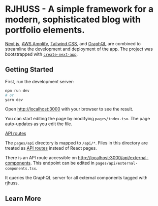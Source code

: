 # RJHUSS - A simple framework for a modern, sophisticated blog with portfolio elements.

[Next.js](https://nextjs.org/), [AWS Amplify](https://aws.amazon.com/amplify), [Tailwind CSS](https://tailwindcss.com), and [GraphQL](https://graphql.org) are combined to streamline the development and deployment of the app. The project was bootstrapped with [`create-next-app`](https://github.com/vercel/next.js/tree/canary/packages/create-next-app).

## Getting Started

First, run the development server:

```bash
npm run dev
# or
yarn dev
```

Open [http://localhost:3000](http://localhost:3000) with your browser to see the result.

You can start editing the page by modifying `pages/index.tsx`. The page auto-updates as you edit the file.

[API routes](https://nextjs.org/docs/api-routes/introduction) 

The `pages/api` directory is mapped to `/api/*`. Files in this directory are treated as [API routes](https://nextjs.org/docs/api-routes/introduction) instead of React pages.

There is an API route accessible on [http://localhost:3000/api/external-components](http://localhost:3000/api/external-components). This endpoint can be edited in `pages/api/external-components.tsx`.

It queries the GraphQL server for all external components tagged with rjhuss. 

## Learn More
